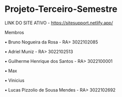 # Projeto-Terceiro-Semestre

LINK DO SITE ATIVO - https://sitesupport.netlify.app/

Membros  

• Bruno Nogueira da Rosa - RA> 3022102085

• Adriel Muniz - RA> 3022102513

• Guilherme Henrique dos Santos - RA> 3022100001

• Max 

• Vinicius

• Lucas Pizzolio de Sousa Mendes - RA> 3022102692
